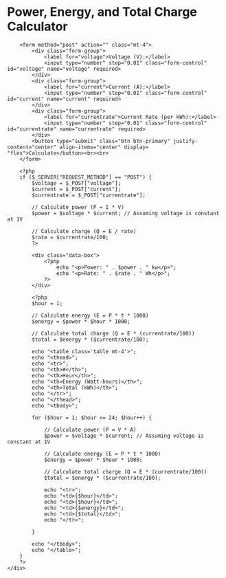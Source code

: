 <!DOCTYPE html>
<html>
<head>
    <title>Power, Energy, and Total Charge Calculator</title>
    <link rel="stylesheet" href="https://stackpath.bootstrapcdn.com/bootstrap/4.5.0/css/bootstrap.min.css">
    <style>
        .data-box {
            border: 2px solid black;
            padding: 10px;
        }
    </style>
</head>
<body>
    <div class="container">
        <h1 class="mt-5" justify-content="center" align-items="center" display= "flex">Power, Energy, and Total Charge Calculator</h1>
        
        <form method="post" action="" class="mt-4">
            <div class="form-group">
                <label for="voltage">Voltage (V):</label>
                <input type="number" step="0.01" class="form-control" id="voltage" name="voltage" required>
            </div>
            <div class="form-group">
                <label for="current">Current (A):</label>
                <input type="number" step="0.01" class="form-control" id="current" name="current" required>
            </div>
            <div class="form-group">
                <label for="currentrate">Current Rate (per kWh):</label>
                <input type="number" step="0.01" class="form-control" id="currentrate" name="currentrate" required>
            </div>
            <button type="submit" class="btn btn-primary" justify-content="center" align-items="center" display= "flex">Calculate</button><br><br>
        </form>
        
        <?php
        if ($_SERVER["REQUEST_METHOD"] == "POST") {
            $voltage = $_POST["voltage"];
            $current = $_POST["current"];
            $currentrate = $_POST["currentrate"];
            
            // Calculate power (P = I * V)
            $power = $voltage * $current; // Assuming voltage is constant at 1V
            
            // Calculate charge (Q = E / rate)
            $rate = $currentrate/100;
            ?>

            <div class="data-box">
                <?php
                    echo "<p>Power: " . $power . " kw</p>";
                    echo "<p>Rate: " . $rate . " Wh</p>";
                ?>
            </div>

            <?php
            $hour = 1;

            // Calculate energy (E = P * t * 1000)
            $energy = $power * $hour * 1000;
            
            // Calculate total charge (Q = E * (currentrate/100))
            $total = $energy * ($currentrate/100);

            echo "<table class='table mt-4'>";
            echo "<thead>";
            echo "<tr>";
            echo "<th>#</th>";
            echo "<th>Hour</th>";
            echo "<th>Energy (Watt-hours)</th>";
            echo "<th>Total (kWh)</th>";
            echo "</tr>";
            echo "</thead>";
            echo "<tbody>";
            
            for ($hour = 1; $hour <= 24; $hour++) {
                
                // Calculate power (P = V * A)
                $power = $voltage * $current; // Assuming voltage is constant at 1V
            
                // Calculate energy (E = P * t * 1000)
                $energy = $power * $hour * 1000;
                        
                // Calculate total charge (Q = E * (currentrate/100))
                $total = $energy * ($currentrate/100);

                echo "<tr>";
                echo "<td>{$hour}</td>";
                echo "<td>{$hour}</td>";
                echo "<td>{$energy}</td>";
                echo "<td>{$total}</td>";
                echo "</tr>";

            }
            
            echo "</tbody>";
            echo "</table>";
        }
        ?>
    </div>
</body>
</html>
